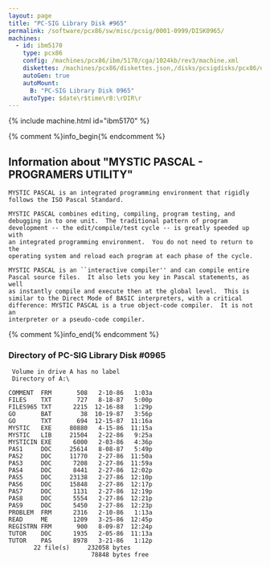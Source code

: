 ```yaml
---
layout: page
title: "PC-SIG Library Disk #965"
permalink: /software/pcx86/sw/misc/pcsig/0001-0999/DISK0965/
machines:
  - id: ibm5170
    type: pcx86
    config: /machines/pcx86/ibm/5170/cga/1024kb/rev3/machine.xml
    diskettes: /machines/pcx86/diskettes.json,/disks/pcsigdisks/pcx86/diskettes.json
    autoGen: true
    autoMount:
      B: "PC-SIG Library Disk 0965"
    autoType: $date\r$time\rB:\rDIR\r
---
```


{% include machine.html id="ibm5170" %}

{% comment %}info_begin{% endcomment %}

## Information about "MYSTIC PASCAL - PROGRAMERS UTILITY"

    MYSTIC PASCAL is an integrated programming environment that rigidly
    follows the ISO Pascal Standard.
    
    MYSTIC PASCAL combines editing, compiling, program testing, and
    debugging in to one unit.  The traditional pattern of program
    development -- the edit/compile/test cycle -- is greatly speeded up with
    an integrated programming environment.  You do not need to return to the
    operating system and reload each program at each phase of the cycle.
    
    MYSTIC PASCAL is an ``interactive compiler'' and can compile entire
    Pascal source files.  It also lets you key in Pascal statements, as well
    as instantly compile and execute then at the global level.  This is
    similar to the Direct Mode of BASIC interpreters, with a critical
    difference: MYSTIC PASCAL is a true object-code compiler.  It is not an
    interpreter or a pseudo-code compiler.
{% comment %}info_end{% endcomment %}


### Directory of PC-SIG Library Disk #0965

     Volume in drive A has no label
     Directory of A:\

    COMMENT  FRM       508   2-10-86   1:03a
    FILES    TXT       727   8-18-87   5:00p
    FILES965 TXT      2215  12-16-88   1:29p
    GO       BAT        38  10-19-87   3:56p
    GO       TXT       694  12-15-87  11:16a
    MYSTIC   EXE     80880   4-15-86  11:15a
    MYSTIC   LIB     21504   2-22-86   9:25a
    MYSTICIN EXE      6000   2-03-86   4:36p
    PAS1     DOC     25614   8-08-87   5:49p
    PAS2     DOC     11770   2-27-86  11:50a
    PAS3     DOC      7208   2-27-86  11:59a
    PAS4     DOC      8441   2-27-86  12:02p
    PAS5     DOC     23138   2-27-86  12:10p
    PAS6     DOC     15848   2-27-86  12:17p
    PAS7     DOC      1131   2-27-86  12:19p
    PAS8     DOC      5554   2-27-86  12:21p
    PAS9     DOC      5450   2-27-86  12:23p
    PROBLEM  FRM      2316   2-10-86   1:13a
    READ     ME       1209   3-25-86  12:45p
    REGISTRN FRM       900   8-09-87  12:24p
    TUTOR    DOC      1935   2-05-86  11:13a
    TUTOR    PAS      8978   3-21-86   1:12p
           22 file(s)     232058 bytes
                           78848 bytes free

